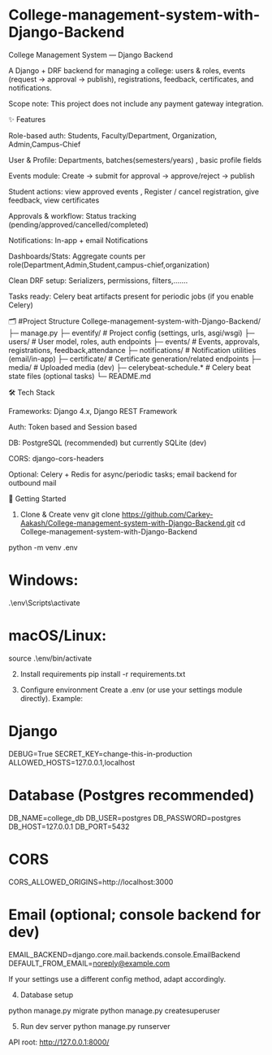 # College-management-system-with-Django-Backend
College Management System — Django Backend

A Django + DRF backend for managing a college: users & roles, events (request → approval → publish), registrations, feedback, certificates, and notifications.

Scope note: This project does not include any payment gateway integration.

✨ Features

Role-based auth: Students, Faculty/Department, Organization, Admin,Campus-Chief

User & Profile: Departments, batches(semesters/years) , basic profile fields

Events module: Create → submit for approval → approve/reject → publish

Student actions: view approved events , Register / cancel registration, give feedback, view certificates

Approvals & workflow: Status tracking (pending/approved/cancelled/completed)

Notifications: In-app + email Notifications 

Dashboards/Stats: Aggregate counts per role(Department,Admin,Student,campus-chief,organization)

Clean DRF setup: Serializers, permissions, filters,.......

Tasks ready: Celery beat artifacts present for periodic jobs (if you enable Celery)

🗂 #Project Structure
College-management-system-with-Django-Backend/
├─ manage.py
├─ eventify/                # Project config (settings, urls, asgi/wsgi)
├─ users/                   # User model, roles, auth endpoints
├─ events/                  # Events, approvals, registrations, feedback,attendance
├─ notifications/           # Notification utilities (email/in-app)
├─ certificate/             # Certificate generation/related endpoints
├─ media/                   # Uploaded media (dev)
├─ celerybeat-schedule.*    # Celery beat state files (optional tasks)
└─ README.md


🛠 Tech Stack

Frameworks: Django 4.x, Django REST Framework

Auth: Token based and Session based

DB: PostgreSQL (recommended) but currently SQLite (dev)

CORS: django-cors-headers

Optional: Celery + Redis for async/periodic tasks; email backend for outbound mail

🚀 Getting Started

1) Clone & Create venv
git clone https://github.com/Carkey-Aakash/College-management-system-with-Django-Backend.git
cd College-management-system-with-Django-Backend

python -m venv .env

# Windows:
.\env\Scripts\activate

# macOS/Linux:
source .\env/bin/activate

2) Install requirements
pip install -r requirements.txt

3) Configure environment
Create a .env (or use your settings module directly). Example:

# Django
DEBUG=True
SECRET_KEY=change-this-in-production
ALLOWED_HOSTS=127.0.0.1,localhost

# Database (Postgres recommended)
DB_NAME=college_db
DB_USER=postgres
DB_PASSWORD=postgres
DB_HOST=127.0.0.1
DB_PORT=5432

# CORS
CORS_ALLOWED_ORIGINS=http://localhost:3000


# Email (optional; console backend for dev)
EMAIL_BACKEND=django.core.mail.backends.console.EmailBackend
DEFAULT_FROM_EMAIL=noreply@example.com

If your settings use a different config method, adapt accordingly.

4) Database setup

python manage.py migrate
python manage.py createsuperuser

5) Run dev server
python manage.py runserver


API root: http://127.0.0.1:8000/